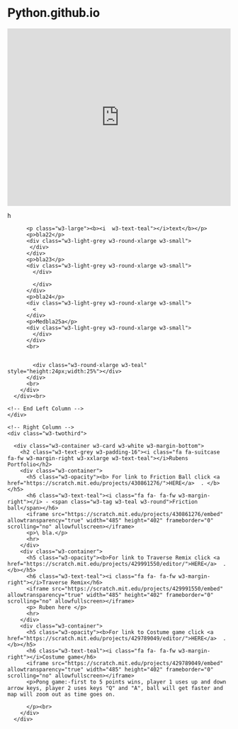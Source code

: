 # Python.github.io
<iframe height="400px" width="100%" src="https://repl.it/@rfanova/UncomfortableHeavyBoard?lite=true" scrolling="no" frameborder="no" allowtransparency="true" allowfullscreen="true" sandbox="allow-forms allow-pointer-lock allow-popups allow-same-origin allow-scripts allow-modals"></iframe>

<!DOCTYPE html>

<html>
<body>

h



<html>
<title>W3.CSS Template</title>
<meta charset="UTF-8">
<meta name="viewport" content="width=device-width, initial-scale=1">
<link rel="stylesheet" href="https://www.w3schools.com/w3css/4/w3.css">
<link rel='stylesheet' href='https://fonts.googleapis.com/css?family=Roboto'>
<link rel="stylesheet" href="https://cdnjs.cloudflare.com/ajax/libs/font-awesome/4.7.0/css/font-awesome.min.css">
<style>
html,body,h1,h2,h3,h4,h5,h6 {font-family: "Roboto", sans-serif}
</style>
<body class="w3-light-grey">

 </body>
</html>


<div class="mx_auto" 

          <p class="w3-large"><b><i  w3-text-teal"></i>text</b></p>
          <p>bla22</p>
          <div class="w3-light-grey w3-round-xlarge w3-small">
           </div>
          </div>
          <p>bla23</p>
          <div class="w3-light-grey w3-round-xlarge w3-small">
            </div>
             
            </div>
          </div>
          <p>bla24</p>
          <div class="w3-light-grey w3-round-xlarge w3-small">
            <
          </div>
          <p>Medbla25a</p>
          <div class="w3-light-grey w3-round-xlarge w3-small">
            </div>
          </div>
          <br>

         
            <div class="w3-round-xlarge w3-teal" style="height:24px;width:25%"></div>
          </div>
          <br>
        </div>
      </div><br>

    <!-- End Left Column -->
    </div>

    <!-- Right Column -->
    <div class="w3-twothird">
    
      <div class="w3-container w3-card w3-white w3-margin-bottom">
        <h2 class="w3-text-grey w3-padding-16"><i class="fa fa-suitcase fa-fw w3-margin-right w3-xxlarge w3-text-teal"></i>Rubens Portfolio</h2>
        <div class="w3-container">
          <h5 class="w3-opacity"><b> For link to Friction Ball click <a href="https://scratch.mit.edu/projects/430861276/">HERE</a>  . </b></h5>
          <h6 class="w3-text-teal"><i class="fa fa- fa-fw w3-margin-right"></i> - <span class="w3-tag w3-teal w3-round">Friction ball</span></h6>
          <iframe src="https://scratch.mit.edu/projects/430861276/embed" allowtransparency="true" width="485" height="402" frameborder="0" scrolling="no" allowfullscreen></iframe>
          <p>\ bla.</p>
          <hr>
        </div>
        <div class="w3-container">
          <h5 class="w3-opacity"><b>For link to Traverse Remix click <a href="https://scratch.mit.edu/projects/429991550/editor/">HERE</a>  .</b></h5>
          <h6 class="w3-text-teal"><i class="fa fa- fa-fw w3-margin-right"></i>Traverse Remix</h6>
          <iframe src="https://scratch.mit.edu/projects/429991550/embed" allowtransparency="true" width="485" height="402" frameborder="0" scrolling="no" allowfullscreen></iframe>
          <p> Ruben here </p>
          <hr>
        </div>
        <div class="w3-container">
          <h5 class="w3-opacity"><b>For link to Costume game click <a href="https://scratch.mit.edu/projects/429789049/editor/">HERE</a>  .</b></h5>
          <h6 class="w3-text-teal"><i class="fa fa- fa-fw w3-margin-right"></i>Costume game</h6>
          <iframe src="https://scratch.mit.edu/projects/429789049/embed" allowtransparency="true" width="485" height="402" frameborder="0" scrolling="no" allowfullscreen></iframe>
          <p>Pong game:-first to 5 points wins, player 1 uses up and down arrow keys, player 2 uses keys "Q" and "A", ball will get faster and map will zoom out as time goes on.
              
          </p><br>
        </div>
      </div>

</div>
